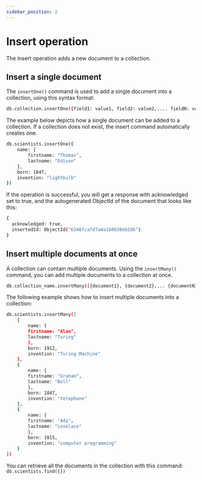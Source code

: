 ```yaml
---
sidebar_position: 2
---
```


# Insert operation

The insert operation adds a new document to a collection.

## Insert a single document

The `insertOne()` command is used to add a single document into a collection, using this syntax format:

```sh
db.collection.insertOne({field1: value1, field2: value2,.... fieldN: valueN})
```

The example below depicts how a single document can be added to a collection.
If a collection does not exist, the insert command automatically creates one.

```sh
db.scientists.insertOne({
    name: {
        firstname: "Thomas",
        lastname: "Edison"
    },
    born: 1847,
    invention: "lightbulb"
})
```

If the operation is successful, you will get a response with acknowledged set to true, and the autogenerated ObjectId of the document that looks like this:

```sh
{
  acknowledged: true,
  insertedId: ObjectId("6346fcafd7a4a1b0b38eb2db")
}
```

## Insert multiple documents at once

A collection can contain multiple documents.
Using the `insertMany()` command, you can add multiple documents to a collection at once.

```sh
db.collection_name.insertMany([{document1}, {document2},... {documentN}])
```

The following example shows how to insert multiple documents into a collection:

```sh
db.scientists.insertMany([
    {
        name: {
        firstname: "Alan",
        lastname: "Turing"
        },
        born: 1912,
        invention: "Turing Machine"
    },
    {
        name: {
        firstname: "Graham",
        lastname: "Bell"
        },
        born: 1847,
        invention: "telephone"
    },
    {
        name: {
        firstname: "Ada",
        lastname: "Lovelace"
        },
        born: 1815,
        invention: "computer programming"
    }
])
```

You can retrieve all the documents in the collection with this command: `db.scientists.find({})`
